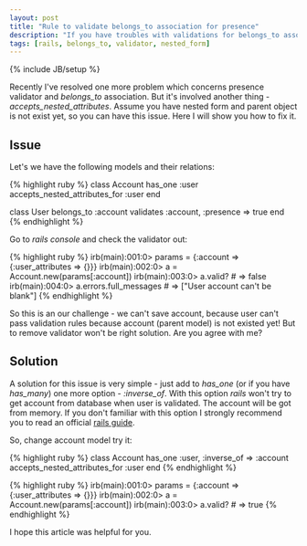 ```yaml
---
layout: post
title: "Rule to validate belongs_to association for presence"
description: "If you have troubles with validations for belongs_to association presence when nested params went for form? I had the same problem recently and in this post I will share idea with you how to challenge it"
tags: [rails, belongs_to, validator, nested_form]
---
```

{% include JB/setup %}

Recently I've resolved one more problem which concerns presence validator and *belongs_to* association. But it's involved another thing - *accepts_nested_attributes*. Assume you have nested form and parent object is not exist yet, so you can have this issue. Here I will show you how to fix it.

## Issue

Let's we have the following models and their relations:

{% highlight ruby %}
class Account
  has_one :user
  accepts_nested_attributes_for :user
end

class User
  belongs_to :account
  validates :account, :presence => true
end
{% endhighlight %}

Go to *rails console* and check the validator out:

{% highlight ruby %}
irb(main):001:0> params = {:account => {:user_attributes => {}}}
irb(main):002:0> a = Account.new(params[:account])
irb(main):003:0> a.valid? # => false
irb(main):004:0> a.errors.full_messages # => ["User account can't be blank"]
{% endhighlight %}

So this is an our challenge - we can't save account, because user can't pass validation rules because account (parent model) is not existed yet! But to remove validator won't be right solution. Are you agree with me?


## Solution

A solution for this issue is very simple - just add to *has_one* (or if you have *has_many*) one more option - *:inverse_of*. With this option *rails* won't try to get account from database when user is validated. The account will be got from memory. If you don't familiar with this option I strongly recommend you to read an official [rails guide](http://guides.rubyonrails.org/association_basics.html#options-for-belongs-to-inverse-of).

So, change account model try it:

{% highlight ruby %}
class Account
  has_one :user, :inverse_of => :account
  accepts_nested_attributes_for :user
end
{% endhighlight %}

{% highlight ruby %}
irb(main):001:0> params = {:account => {:user_attributes => {}}}
irb(main):002:0> a = Account.new(params[:account])
irb(main):003:0> a.valid? # => true
{% endhighlight %}

I hope this article was helpful for you.
